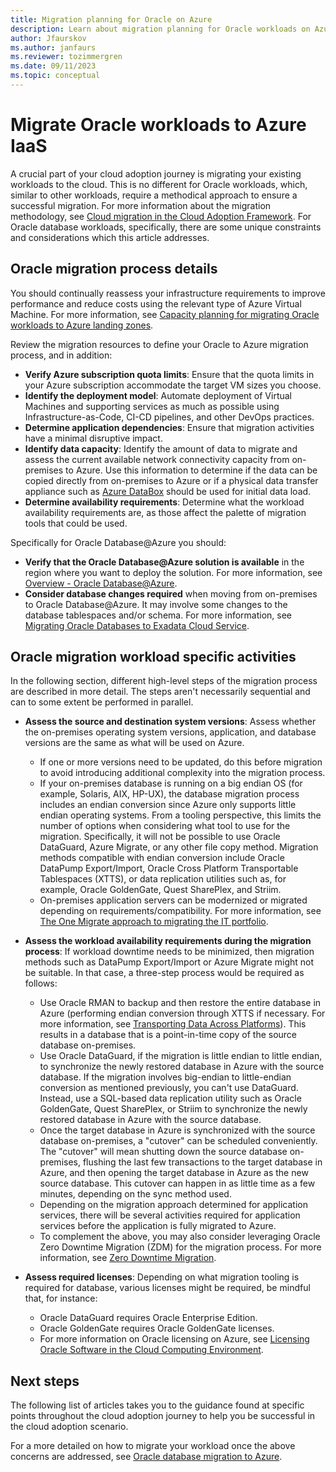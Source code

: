 ```yaml
---
title: Migration planning for Oracle on Azure
description: Learn about migration planning for Oracle workloads on Azure IaaS.
author: Jfaurskov
ms.author: janfaurs
ms.reviewer: tozimmergren
ms.date: 09/11/2023
ms.topic: conceptual
---
```


# Migrate Oracle workloads to Azure IaaS

A crucial part of your cloud adoption journey is migrating your existing workloads to the cloud. This is no different for Oracle workloads, which, similar to other workloads, require a methodical approach to ensure a successful migration. For more information about the migration methodology, see [Cloud migration in the Cloud Adoption Framework](../../migrate/index.md). For Oracle database workloads, specifically, there are some unique constraints and considerations which this article addresses.

## Oracle migration process details

You should continually reassess your infrastructure requirements to improve performance and reduce costs using the relevant type of Azure Virtual Machine. For more information, see [Capacity planning for migrating Oracle workloads to Azure landing zones](./oracle-capacity-planning.md).

Review the migration resources to define your Oracle to Azure migration process, and in addition:

- **Verify Azure subscription quota limits**: Ensure that the quota limits in your Azure subscription accommodate the target VM sizes you choose.
- **Identify the deployment model**: Automate deployment of Virtual Machines and supporting services as much as possible using Infrastructure-as-Code, CI-CD pipelines, and other DevOps practices.
- **Determine application dependencies**: Ensure that migration activities have a minimal disruptive impact.
- **Identify data capacity**: Identify the amount of data to migrate and assess the current available network connectivity capacity from on-premises to Azure. Use this information to determine if the data can be copied directly from on-premises to Azure or if a physical data transfer appliance such as [Azure DataBox](/azure/databox/data-box-overview) should be used for initial data load.
- **Determine availability requirements**: Determine what the workload availability requirements are, as those affect the palette of migration tools that could be used.

Specifically for Oracle Database@Azure you should:

- **Verify that the Oracle Database@Azure solution is available** in the region where you want to deploy the solution. For more information, see [Overview - Oracle Database@Azure](/azure/oracle/oracle-db/database-overview#available-regions).
- **Consider database changes required** when moving from on-premises to Oracle Database@Azure. It may involve some changes to the database tablespaces and/or schema. For more information, see [Migrating Oracle Databases to Exadata Cloud Service](https://docs.oracle.com/en/cloud/paas/database-dbaas-cloud/csdbi/considerations-migrating-premises-database-dbcs.html#GUID-5F6B4B4F-5B1C-4F1C-9F1A-5F6F6F6F6F6F).

## Oracle migration workload specific activities

In the following section, different high-level steps of the migration process are described in more detail. The steps aren't necessarily sequential and can to some extent be performed in parallel.

- **Assess the source and destination system versions**: Assess whether the on-premises operating system versions, application, and database versions are the same as what will be used on Azure.
  - If one or more versions need to be updated, do this before migration to avoid introducing additional complexity into the migration process.
  - If your on-premises database is running on a big endian OS (for example, Solaris, AIX, HP-UX), the database migration process includes an endian conversion since Azure only supports little endian operating systems. From a tooling perspective, this limits the number of options when considering what tool to use for the migration. Specifically, it will not be possible to use Oracle DataGuard, Azure Migrate, or any other file copy method. Migration methods compatible with endian conversion include Oracle DataPump Export/Import, Oracle Cross Platform Transportable Tablespaces (XTTS), or data replication utilities such as, for example, Oracle GoldenGate, Quest SharePlex, and Striim.
  - On-premises application servers can be modernized or migrated depending on requirements/compatibility. For more information, see [The One Migrate approach to migrating the IT portfolio](../index.md).

- **Assess the workload availability requirements during the migration process**: If workload downtime needs to be minimized, then migration methods such as DataPump Export/Import or Azure Migrate might not be suitable. In that case, a three-step process would be required as follows:
  - Use Oracle RMAN to backup and then restore the entire database in Azure (performing endian conversion through XTTS if necessary. For more information, see [Transporting Data Across Platforms](https://docs.oracle.com/en/database/oracle/oracle-database/23/admin/transporting-data.html#GUID-FE3003B9-605A-4269-B167-005AC778C870)). This results in a database that is a point-in-time copy of the source database on-premises.
  - Use Oracle DataGuard, if the migration is little endian to little endian, to synchronize the newly restored database in Azure with the source database. If the migration involves big-endian to little-endian conversion as mentioned previously, you can't use DataGuard. Instead, use a SQL-based data replication utility such as Oracle GoldenGate, Quest SharePlex, or Striim to synchronize the newly restored database in Azure with the source database.
  - Once the target database in Azure is synchronized with the source database on-premises, a "cutover" can be scheduled conveniently. The "cutover" will mean shutting down the source database on-premises, flushing the last few transactions to the target database in Azure, and then opening the target database in Azure as the new source database. This cutover can happen in as little time as a few minutes, depending on the sync method used.
  - Depending on the migration approach determined for application services, there will be several activities required for application services before the application is fully migrated to Azure.
  - To complement the above, you may also consider leveraging Oracle Zero Downtime Migration (ZDM) for the migration process. For more information, see [Zero Downtime Migration](https://www.oracle.com/database/zero-downtime-migration/).

- **Assess required licenses**: Depending on what migration tooling is required for database, various licenses might be required, be mindful that, for instance:

  - Oracle DataGuard requires Oracle Enterprise Edition.
  - Oracle GoldenGate requires Oracle GoldenGate licenses.
  - For more information on Oracle licensing on Azure, see [Licensing Oracle Software in the Cloud Computing Environment](https://www.oracle.com/us/corporate/pricing/cloud-licensing-070579.pdf).
  
## Next steps

The following list of articles takes you to the guidance found at specific points throughout the cloud adoption journey to help you be successful in the cloud adoption scenario.

For a more detailed on how to migrate your workload once the above concerns are addressed, see [Oracle database migration to Azure](/azure/architecture/solution-ideas/articles/reference-architecture-for-oracle-database-migration-to-azure).
